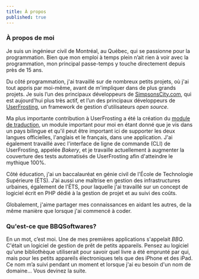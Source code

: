 ```yaml
---
title: À propos
published: true
---
```


### À propos de moi

Je suis un ingénieur civil de Montréal, au Québec, qui se passionne pour la programmation. Bien que mon emploi à temps plein n’ait rien à voir avec la programmation, mon principal passe-temps y touche directement depuis près de 15 ans.

Du côté programmation, j'ai travaillé sur de nombreux petits projets, où j'ai tout appris par moi-même, avant de m'impliquer dans de plus grands projets. Je suis l’un des principaux développeurs de [SimpsonsCity.com](https://simpsonscity.com), qui est aujourd'hui plus très actif, et l’un des principaux développeurs de [UserFrosting](https://www.userfrosting.com/), un framework de gestion d'utilisateurs _open source_.

Ma plus importante contribution à UserFrosting a été la création du [module de traduction](https://github.com/userfrosting/i18n), un module important pour moi en étant donné que je vis dans un pays bilingue et qu'il peut être important ici de supporter les deux langues officielles, l'anglais et le français, dans une application. J'ai également travaillé avec l'interface de ligne de commande (CLI) de UserFrosting, appelée _Bakery_, et je travaille actuellement à augmenter la couverture des tests automatisés de UserFrosting afin d'atteindre le mythique 100%. <!-- Voir la [liste de mes projets](/projets) pour une liste complète de ce sur quoi j'ai travaillé ces derniers temps.-->

Côté éducation, j'ai un baccalauréat en génie civil de l'École de Technologie Supérieure (ÉTS). J’ai aussi une maîtrise en gestion des infrastructures urbaines, également de l'ÉTS, pour laquelle j'ai travaillé sur un concept de logiciel écrit en PHP dédié à la gestion de projet et au suivi des coûts.

Globalement, j'aime partager mes connaissances en aidant les autres, de la même manière que lorsque j'ai commencé à coder.


### Qu'est-ce que BBQSoftwares?

En un mot, c’est moi. Une de mes premières applications s'appelait _BBQ_. C'était un logiciel de gestion de prêt de petits appareils. Pensez au logiciel qu'une bibliothèque utiliserait pour savoir quel livre a été emprunté par qui, mais pour les petits appareils électroniques tels que des iPhone et des iPad. Ce nom m’a suivi pendant un moment et lorsque j'ai eu besoin d'un nom de domaine... Vous devinez la suite.
